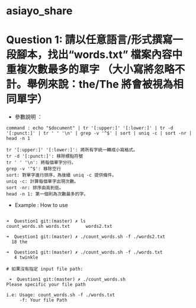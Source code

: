 # asiayo_share
# Question 1:  請以任意語言/形式撰寫一段腳本，找出“words.txt” 檔案內容中重複次數最多的單字 （大小寫將忽略不計。舉例來說：the/The 將會被視為相同單字）
- 參數說明 ：
```
command : echo "$document" | tr '[:upper:]' '[:lower:]' | tr -d '[:punct:]' | tr ' ' '\n' | grep -v '^$' | sort | uniq -c | sort -nr | head -n 1

tr '[:upper:]' '[:lower:]': 將所有字統一轉成小寫格式。
tr -d '[:punct:]': 移除標點符號
tr ' ' '\n': 將每個單字分行。
grep -v '^$': 移除空行
sort: 對單字進行排序，為後續 uniq -c 提供條件。
uniq -c: 計算每個單字出現次數。
sort -nr: 排序由高到低。
head -n 1: 第一個則為次數最多的字。
```

- Example : How to use
```

➜  Question1 git:(master) ✗ ls
count_words.sh words.txt      words2.txt

➜  Question1 git:(master) ✗ ./count_words.sh -f ./words2.txt
  18 the

➜  Question1 git:(master) ✗ ./count_words.sh -f ./words.txt
   4 twinkle

# 如果沒有指定 input file path:

 ➜  Question1 git:(master) ✗ ./count_words.sh
Please specific your file path

i.e: Usage: count_words.sh -f ./words.txt
	 -f: Your file Path

```